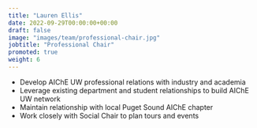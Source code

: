 ```yaml
---
title: "Lauren Ellis"
date: 2022-09-29T00:00:00+00:00
draft: false
image: "images/team/professional-chair.jpg"
jobtitle: "Professional Chair"
promoted: true
weight: 6
---
```


- Develop AIChE UW professional relations with industry and academia
- Leverage existing department and student relationships to build AIChE UW network
- Maintain relationship with local Puget Sound AIChE chapter
- Work closely with Social Chair to plan tours and events

